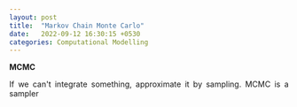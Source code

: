 ```yaml
---
layout: post
title:  "Markov Chain Monte Carlo"
date:   2022-09-12 16:30:15 +0530
categories: Computational Modelling
---
```


**MCMC**
<p style="text-align:justify">
If we can't integrate something, approximate it by sampling.
MCMC is a sampler </p>

